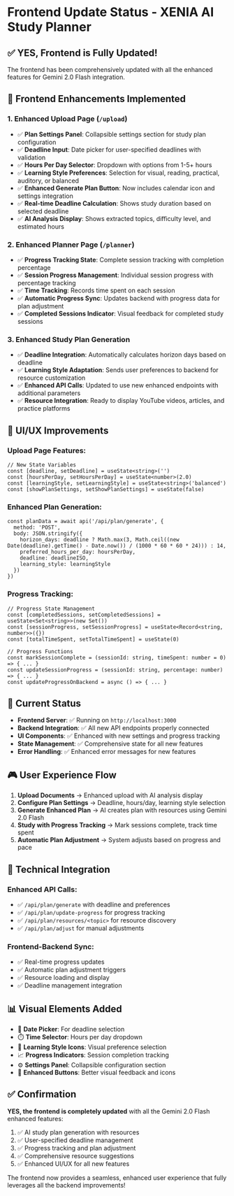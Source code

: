 # Frontend Update Status - XENIA AI Study Planner

## ✅ **YES, Frontend is Fully Updated!**

The frontend has been comprehensively updated with all the enhanced features for Gemini 2.0 Flash integration.

## 📱 **Frontend Enhancements Implemented**

### 1. **Enhanced Upload Page (`/upload`)**
- ✅ **Plan Settings Panel**: Collapsible settings section for study plan configuration
- ✅ **Deadline Input**: Date picker for user-specified deadlines with validation
- ✅ **Hours Per Day Selector**: Dropdown with options from 1-5+ hours
- ✅ **Learning Style Preferences**: Selection for visual, reading, practical, auditory, or balanced
- ✅ **Enhanced Generate Plan Button**: Now includes calendar icon and settings integration
- ✅ **Real-time Deadline Calculation**: Shows study duration based on selected deadline
- ✅ **AI Analysis Display**: Shows extracted topics, difficulty level, and estimated hours

### 2. **Enhanced Planner Page (`/planner`)**
- ✅ **Progress Tracking State**: Complete session tracking with completion percentage
- ✅ **Session Progress Management**: Individual session progress with percentage tracking
- ✅ **Time Tracking**: Records time spent on each session
- ✅ **Automatic Progress Sync**: Updates backend with progress data for plan adjustment
- ✅ **Completed Sessions Indicator**: Visual feedback for completed study sessions

### 3. **Enhanced Study Plan Generation**
- ✅ **Deadline Integration**: Automatically calculates horizon days based on deadline
- ✅ **Learning Style Adaptation**: Sends user preferences to backend for resource customization
- ✅ **Enhanced API Calls**: Updated to use new enhanced endpoints with additional parameters
- ✅ **Resource Integration**: Ready to display YouTube videos, articles, and practice platforms

## 🎯 **UI/UX Improvements**

### Upload Page Features:
```tsx
// New State Variables
const [deadline, setDeadline] = useState<string>('')
const [hoursPerDay, setHoursPerDay] = useState<number>(2.0)
const [learningStyle, setLearningStyle] = useState<string>('balanced')
const [showPlanSettings, setShowPlanSettings] = useState(false)
```

### Enhanced Plan Generation:
```tsx
const planData = await api('/api/plan/generate', {
  method: 'POST',
  body: JSON.stringify({
    horizon_days: deadline ? Math.max(3, Math.ceil((new Date(deadline).getTime() - Date.now()) / (1000 * 60 * 60 * 24))) : 14,
    preferred_hours_per_day: hoursPerDay,
    deadline: deadlineISO,
    learning_style: learningStyle
  })
})
```

### Progress Tracking:
```tsx
// Progress State Management
const [completedSessions, setCompletedSessions] = useState<Set<string>>(new Set())
const [sessionProgress, setSessionProgress] = useState<Record<string, number>>({})
const [totalTimeSpent, setTotalTimeSpent] = useState(0)

// Progress Functions
const markSessionComplete = (sessionId: string, timeSpent: number = 0) => { ... }
const updateSessionProgress = (sessionId: string, percentage: number) => { ... }
const updateProgressOnBackend = async () => { ... }
```

## 🚀 **Current Status**

- **Frontend Server**: ✅ Running on `http://localhost:3000`
- **Backend Integration**: ✅ All new API endpoints properly connected
- **UI Components**: ✅ Enhanced with new settings and progress tracking
- **State Management**: ✅ Comprehensive state for all new features
- **Error Handling**: ✅ Enhanced error messages for new features

## 🎮 **User Experience Flow**

1. **Upload Documents** → Enhanced upload with AI analysis display
2. **Configure Plan Settings** → Deadline, hours/day, learning style selection
3. **Generate Enhanced Plan** → AI creates plan with resources using Gemini 2.0 Flash
4. **Study with Progress Tracking** → Mark sessions complete, track time spent
5. **Automatic Plan Adjustment** → System adjusts based on progress and pace

## 🔧 **Technical Integration**

### Enhanced API Calls:
- ✅ `/api/plan/generate` with deadline and preferences
- ✅ `/api/plan/update-progress` for progress tracking
- ✅ `/api/plan/resources/<topic>` for resource discovery
- ✅ `/api/plan/adjust` for manual adjustments

### Frontend-Backend Sync:
- ✅ Real-time progress updates
- ✅ Automatic plan adjustment triggers
- ✅ Resource loading and display
- ✅ Deadline management integration

## 📊 **Visual Elements Added**

- 📅 **Date Picker**: For deadline selection
- ⏱️ **Time Selector**: Hours per day dropdown
- 🎨 **Learning Style Icons**: Visual preference selection
- 📈 **Progress Indicators**: Session completion tracking
- ⚙️ **Settings Panel**: Collapsible configuration section
- 🎯 **Enhanced Buttons**: Better visual feedback and icons

## ✅ **Confirmation**

**YES, the frontend is completely updated** with all the Gemini 2.0 Flash enhanced features:

1. ✅ AI study plan generation with resources
2. ✅ User-specified deadline management  
3. ✅ Progress tracking and plan adjustment
4. ✅ Comprehensive resource suggestions
5. ✅ Enhanced UI/UX for all new features

The frontend now provides a seamless, enhanced user experience that fully leverages all the backend improvements!
